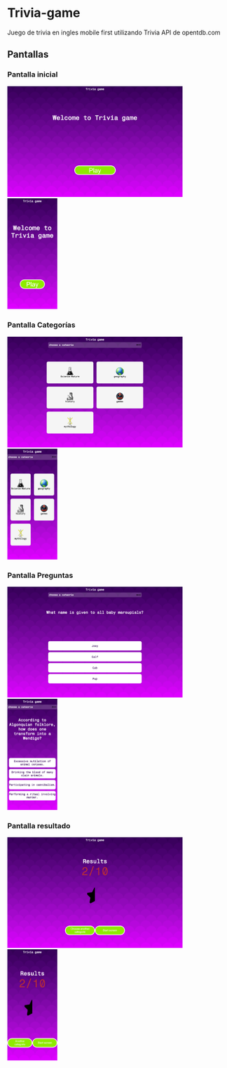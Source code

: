 # Trivia-game

Juego de trivia en ingles mobile first utilizando Trivia API de opentdb.com

## Pantallas

### Pantalla inicial

<img src="screenshots/pc-start.png" alt="drawing" width="400px" height="auto"/>
<img src="./screenshots/mobile-start.png" alt="start-screen-mobile" width="114px" height="auto"/>

### Pantalla Categorías

<img src="screenshots/pc-categorias.png" alt="drawing" width="400px" height="auto"/>
<img src="screenshots/mobile-categoria.png" alt="start-screen-mobile" width="114px" height="auto"/>

### Pantalla Preguntas

<img src="screenshots/pc-preguntas.png" alt="drawing" width="400px" height="auto"/>
<img src="screenshots/mobile-preguntas.png" alt="start-screen-mobile" width="114px" height="auto"/>

### Pantalla resultado

<img src="screenshots/pc-resultados.png" alt="drawing" width="400px" height="auto"/>
<img src="screenshots/mobile-resultado.png" alt="start-screen-mobile" width="114px" height="auto"/>
